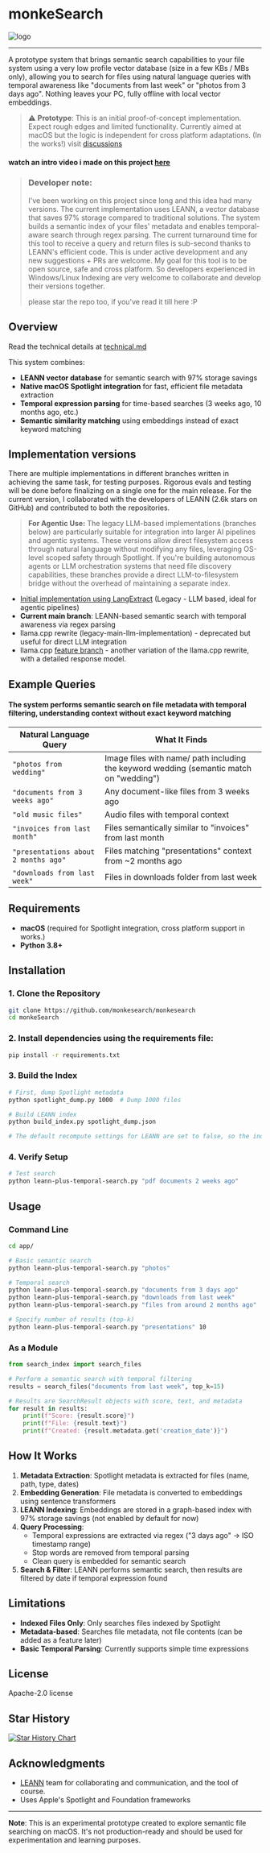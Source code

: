 # monkeSearch

![logo](src/fin.jpg)

---

A prototype system that brings semantic search capabilities to your file system using a very low profile vector database (size in a few KBs / MBs only), allowing you to search for files using natural language queries with temporal awareness like "documents from last week" or "photos from 3 days ago". Nothing leaves your PC, fully offline with local vector embeddings.


> ⚠️ **Prototype**: This is an initial proof-of-concept implementation. Expect rough edges and limited functionality.
> Currently aimed at macOS but the logic is independent for cross platform adaptations. (In the works!) visit [discussions](https://github.com/monkesearch/monkeSearch/discussions/8)
#### watch an intro video i made on this project [here](https://youtu.be/J2O5yv1h6cs)
> ### Developer note:
> I've been working on this project since long and this idea had many versions. The current implementation uses LEANN, a vector database that saves 97% storage compared to traditional solutions. The system builds a semantic index of your files' metadata and enables temporal-aware search through regex parsing.
> The current turnaround time for this tool to receive a query and return files is sub-second thanks to LEANN's efficient code. This is under active
> development and any new suggestions + PRs are welcome. My goal for this tool is to be open source, safe and cross platform. So developers experienced in Windows/Linux Indexing are
> very welcome to collaborate and develop their versions together.
>
> 
> please star the repo too, if you've read it till here :P

## Overview
Read the technical details at [technical.md](src/technical.md)

This system combines:
- **LEANN vector database** for semantic search with 97% storage savings
- **Native macOS Spotlight integration** for fast, efficient file metadata extraction
- **Temporal expression parsing** for time-based searches (3 weeks ago, 10 months ago, etc.)
- **Semantic similarity matching** using embeddings instead of exact keyword matching

## Implementation versions
There are multiple implementations in different branches written in achieving the same task, for testing purposes. Rigorous evals and testing will be done before finalizing on a single one for the main release. For the current version, I collaborated with the developers of LEANN (2.6k stars on GitHub) and contributed to both the repositories. 

> **For Agentic Use:** The legacy LLM-based implementations (branches below) are particularly suitable for integration into larger AI pipelines and agentic systems. These versions allow direct filesystem access through natural language without modifying any files, leveraging OS-level scoped safety through Spotlight. If you're building autonomous agents or LLM orchestration systems that need file discovery capabilities, these branches provide a direct LLM-to-filesystem bridge without the overhead of maintaining a separate index.

- [Initial implementation using LangExtract](https://github.com/monkesearch/monkeSearch/tree/feature/llama-cpp-support) (Legacy - LLM based, ideal for agentic pipelines)
- **Current main branch**: LEANN-based semantic search with temporal awareness via regex parsing 
- llama.cpp rewrite (legacy-main-llm-implementation) - deprecated but useful for direct LLM integration
- llama.cpp [feature branch](https://github.com/monkesearch/monkeSearch/tree/feature/chunking) - another variation of the llama.cpp rewrite, with a detailed response model.

## Example Queries
#### The system performs semantic search on file metadata with temporal filtering, understanding context without exact keyword matching

| Natural Language Query | What It Finds |
|------------------------|---------------|
| `"photos from wedding"` | Image files with name/ path including the keyword wedding (semantic match on "wedding") |
| `"documents from 3 weeks ago"` | Any document-like files from 3 weeks ago |
| `"old music files"` | Audio files with temporal context |
| `"invoices from last month"` | Files semantically similar to "invoices" from last month |
| `"presentations about 2 months ago"` | Files matching "presentations" context from ~2 months ago |
| `"downloads from last week"` | Files in downloads folder from last week |

## Requirements

- **macOS** (required for Spotlight integration, cross platform support in works.)
- **Python 3.8+**

## Installation

### 1. Clone the Repository
```bash
git clone https://github.com/monkesearch/monkesearch
cd monkeSearch
```

### 2. Install dependencies using the requirements file:
```bash
pip install -r requirements.txt
```


### 3. Build the Index
```bash
# First, dump Spotlight metadata
python spotlight_dump.py 1000  # Dump 1000 files

# Build LEANN index
python build_index.py spotlight_dump.json

# The default recompute settings for LEANN are set to false, so the index size might be comparatively large.
```

### 4. Verify Setup
```bash
# Test search
python leann-plus-temporal-search.py "pdf documents 2 weeks ago"
```

## Usage

### Command Line
```bash
cd app/

# Basic semantic search
python leann-plus-temporal-search.py "photos"

# Temporal search
python leann-plus-temporal-search.py "documents from 3 days ago"
python leann-plus-temporal-search.py "downloads from last week"
python leann-plus-temporal-search.py "files from around 2 months ago"

# Specify number of results (top-k)
python leann-plus-temporal-search.py "presentations" 10
```

### As a Module
```python
from search_index import search_files

# Perform a semantic search with temporal filtering
results = search_files("documents from last week", top_k=15)

# Results are SearchResult objects with score, text, and metadata
for result in results:
    print(f"Score: {result.score}")
    print(f"File: {result.text}")
    print(f"Created: {result.metadata.get('creation_date')}")
```

## How It Works

1. **Metadata Extraction**: Spotlight metadata is extracted for files (name, path, type, dates)
2. **Embedding Generation**: File metadata is converted to embeddings using sentence transformers
3. **LEANN Indexing**: Embeddings are stored in a graph-based index with 97% storage savings (not enabled by default for now)
4. **Query Processing**: 
   - Temporal expressions are extracted via regex ("3 days ago" → ISO timestamp range)
   - Stop words are removed from temporal parsing
   - Clean query is embedded for semantic search
5. **Search & Filter**: LEANN performs semantic search, then results are filtered by date if temporal expression found

## Limitations

- **Indexed Files Only**: Only searches files indexed by Spotlight
- **Metadata-based**: Searches file metadata, not file contents (can be added as a feature later)
- **Basic Temporal Parsing**: Currently supports simple time expressions

## License

Apache-2.0 license

## Star History

<a href="https://www.star-history.com/#monkesearch/monkeSearch&Date">
 <picture>
   <source media="(prefers-color-scheme: dark)" srcset="https://api.star-history.com/svg?repos=monkesearch/monkeSearch&type=Date&theme=dark" />
   <source media="(prefers-color-scheme: light)" srcset="https://api.star-history.com/svg?repos=monkesearch/monkeSearch&type=Date" />
   <img alt="Star History Chart" src="https://api.star-history.com/svg?repos=monkesearch/monkeSearch&type=Date" />
 </picture>
</a>

## Acknowledgments
- [LEANN](https://github.com/yichuan-w/LEANN) team for collaborating and communication, and the tool of course.
- Uses Apple's Spotlight and Foundation frameworks

---

**Note**: This is an experimental prototype created to explore semantic file searching on macOS. It's not production-ready and should be used for experimentation and learning purposes.